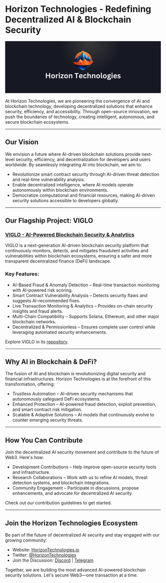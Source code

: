 # Horizon Technologies - Redefining Decentralized AI & Blockchain Security

![Horizon Technologies Logo](https://raw.githubusercontent.com/Horizon-Labs1/.github/refs/heads/main/profile/Banner.png)

At Horizon Technologies, we are pioneering the convergence of AI and blockchain technology, developing decentralized solutions that enhance security, efficiency, and accessibility. Through open-source innovation, we push the boundaries of technology, creating intelligent, autonomous, and secure blockchain ecosystems.

---

## Our Vision
We envision a future where AI-driven blockchain solutions provide next-level security, efficiency, and decentralization for developers and users worldwide. By seamlessly integrating AI into blockchain, we aim to:
- Revolutionize smart contract security through AI-driven threat detection and real-time vulnerability analysis.
- Enable decentralized intelligence, where AI models operate autonomously within blockchain environments.
- Democratize computational and financial resources, making AI-driven security solutions accessible to developers globally.

---

## Our Flagship Project: VIGLO

### [VIGLO - AI-Powered Blockchain Security & Analytics](https://github.com/Horizon-Labs1/VIGLO)
VIGLO is a next-generation AI-driven blockchain security platform that continuously monitors, detects, and mitigates fraudulent activities and vulnerabilities within blockchain ecosystems, ensuring a safer and more transparent decentralized finance (DeFi) landscape.

### Key Features:
- AI-Based Fraud & Anomaly Detection – Real-time transaction monitoring with AI-powered risk scoring.
- Smart Contract Vulnerability Analysis – Detects security flaws and suggests AI-recommended fixes.
- Live Transaction Monitoring & Analytics – Provides on-chain security insights and fraud alerts.
- Multi-Chain Compatibility – Supports Solana, Ethereum, and other major blockchain networks.
- Decentralized & Permissionless – Ensures complete user control while leveraging automated security enhancements.

Explore VIGLO in its [repository](https://github.com/Horizon-Labs1/VIGLO).

---

## Why AI in Blockchain & DeFi?

The fusion of AI and blockchain is revolutionizing digital security and financial infrastructures. Horizon Technologies is at the forefront of this transformation, offering:
- Trustless Automation – AI-driven security mechanisms that autonomously safeguard DeFi ecosystems.
- Enhanced Protection – AI-powered fraud detection, exploit prevention, and smart contract risk mitigation.
- Scalable & Adaptive Solutions – AI models that continuously evolve to counter emerging security threats.

---

## How You Can Contribute
Join the decentralized AI security movement and contribute to the future of Web3. Here's how:
- Development Contributions – Help improve open-source security tools and infrastructure.
- Research Collaborations – Work with us to refine AI models, threat detection systems, and blockchain integrations.
- Community Engagement – Participate in discussions, propose enhancements, and advocate for decentralized AI security.

Check out our contribution guidelines to get started.

---

## Join the Horizon Technologies Ecosystem
Be part of the future of decentralized AI security and stay engaged with our growing community:

- Website: [HorizonTechnologies.io](#)
- Twitter: [@HorizonTechnologies](#)
- Join the Discussion: [Discord](#) | [Telegram](#)

Together, we are building the most advanced AI-powered blockchain security solutions. Let's secure Web3—one transaction at a time.
